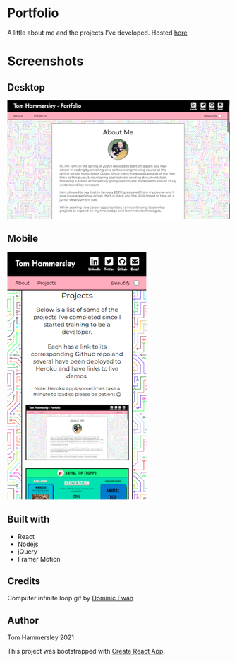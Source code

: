 # Portfolio

A little about me and the projects I've developed. Hosted [here](https://tomhammersley-portfolio.herokuapp.com/)

# Screenshots

## Desktop

![Desktop screenshot](https://github.com/scented-wiring/portfolio/blob/main/readme-screenshots/portfolio-desktop.png)

## Mobile

![Mobile screenshot](https://github.com/scented-wiring/portfolio/blob/main/readme-screenshots/portfolio-mobile.png)

## Built with

- React
- Nodejs
- jQuery
- Framer Motion

## Credits

Computer infinite loop gif by [Dominic Ewan](https://giphy.com/dominicewan)

## Author

Tom Hammersley 2021

This project was bootstrapped with [Create React App](https://github.com/facebook/create-react-app).

